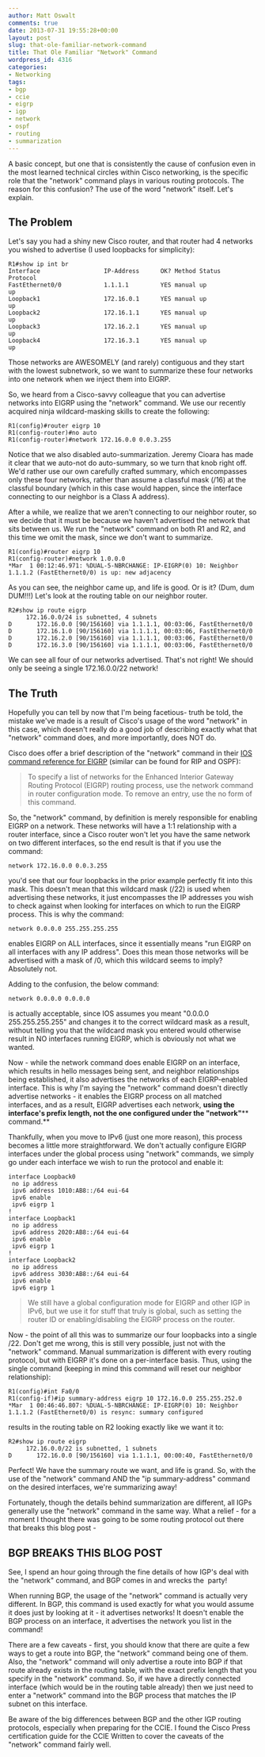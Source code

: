 ```yaml
---
author: Matt Oswalt
comments: true
date: 2013-07-31 19:55:28+00:00
layout: post
slug: that-ole-familiar-network-command
title: That Ole Familiar "Network" Command
wordpress_id: 4316
categories:
- Networking
tags:
- bgp
- ccie
- eigrp
- igp
- network
- ospf
- routing
- summarization
---
```


A basic concept, but one that is consistently the cause of confusion even in the most learned technical circles within Cisco networking, is the specific role that the "network" command plays in various routing protocols. The reason for this confusion? The use of the word "network" itself. Let's explain.

## The Problem

Let's say you had a shiny new Cisco router, and that router had 4 networks you wished to advertise (I used loopbacks for simplicity):
    
    R1#show ip int br
    Interface                  IP-Address      OK? Method Status                Protocol
    FastEthernet0/0            1.1.1.1         YES manual up                    up      
    Loopback1                  172.16.0.1      YES manual up                    up      
    Loopback2                  172.16.1.1      YES manual up                    up      
    Loopback3                  172.16.2.1      YES manual up                    up      
    Loopback4                  172.16.3.1      YES manual up                    up

Those networks are AWESOMELY (and rarely) contiguous and they start with the lowest subnetwork, so we want to summarize these four networks into one network when we inject them into EIGRP.

So, we heard from a Cisco-savvy colleague that you can advertise networks into EIGRP using the "network" command. We use our recently acquired ninja wildcard-masking skills to create the following:
    
    R1(config)#router eigrp 10
    R1(config-router)#no auto
    R1(config-router)#network 172.16.0.0 0.0.3.255

Notice that we also disabled auto-summarization. Jeremy Cioara has made it clear that we auto-not do auto-summary, so we turn that knob right off. We'd rather use our own carefully crafted summary, which encompasses only these four networks, rather than assume a classful mask (/16) at the classful boundary (which in this case would happen, since the interface connecting to our neighbor is a Class A address).

After a while, we realize that we aren't connecting to our neighbor router, so we decide that it must be because we haven't advertised the network that sits between us. We run the "network" command on both R1 and R2, and this time we omit the mask, since we don't want to summarize.
    
    R1(config)#router eigrp 10
    R1(config-router)#network 1.0.0.0
    *Mar  1 00:12:46.971: %DUAL-5-NBRCHANGE: IP-EIGRP(0) 10: Neighbor 1.1.1.2 (FastEthernet0/0) is up: new adjacency

As you can see, the neighbor came up, and life is good. Or is it? (Dum, dum DUM!!!) Let's look at the routing table on our neighbor router.

    R2#show ip route eigrp
         172.16.0.0/24 is subnetted, 4 subnets
    D       172.16.0.0 [90/156160] via 1.1.1.1, 00:03:06, FastEthernet0/0
    D       172.16.1.0 [90/156160] via 1.1.1.1, 00:03:06, FastEthernet0/0
    D       172.16.2.0 [90/156160] via 1.1.1.1, 00:03:06, FastEthernet0/0
    D       172.16.3.0 [90/156160] via 1.1.1.1, 00:03:06, FastEthernet0/0

We can see all four of our networks advertised. That's not right! We should only be seeing a single 172.16.0.0/22 network!

## The Truth

Hopefully you can tell by now that I'm being facetious- truth be told, the mistake we've made is a result of Cisco's usage of the word "network" in this case, which doesn't really do a good job of describing exactly what that "network" command does, and more importantly, does NOT do.

Cisco does offer a brief description of the "network" command in their [IOS command reference for EIGRP](http://www.cisco.com/en/US/docs/ios/12_2/iproute/command/reference/1rfeigrp.html#wp1031063) (similar can be found for RIP and OSPF):


> To specify a list of networks for the Enhanced Interior Gateway Routing Protocol (EIGRP) routing process, use the network command in router configuration mode. To remove an entry, use the no form of this command.

So, the "network" command, by definition is merely responsible for enabling EIGRP on a network. These networks will have a 1:1 relationship with a router interface, since a Cisco router won't let you have the same network on two different interfaces, so the end result is that if you use the command:

    network 172.16.0.0 0.0.3.255

you'd see that our four loopbacks in the prior example perfectly fit into this mask. This doesn't mean that this wildcard mask (/22) is used when advertising these networks, it just encompasses the IP addresses you wish to check against when looking for interfaces on which to run the EIGRP process. This is why the command:
    
    network 0.0.0.0 255.255.255.255

enables EIGRP on ALL interfaces, since it essentially means "run EIGRP on all interfaces with any IP address". Does this mean those networks will be advertised with a mask of /0, which this wildcard seems to imply? Absolutely not.

Adding to the confusion, the below command:

    network 0.0.0.0 0.0.0.0

is actually acceptable, since IOS assumes you meant "0.0.0.0 255.255.255.255" and changes it to the correct wildcard mask as a result, without telling you that the wildcard mask you entered would otherwise result in NO interfaces running EIGRP, which is obviously not what we wanted.

Now - while the network command does enable EIGRP on an interface, which results in hello messages being sent, and neighbor relationships being established, it also advertises the networks of each EIGRP-enabled interface. This is why I'm saying the "network" command doesn't directly advertise networks - it enables the EIGRP process on all matched interfaces, and as a result, EIGRP advertises each network, **using the interface's prefix length, not the one configured under the "network"**** command.**

Thankfully, when you move to IPv6 (just one more reason), this process becomes a little more straightforward. We don't actually configure EIGRP interfaces under the global process using "network" commands, we simply go under each interface we wish to run the protocol and enable it:

    interface Loopback0
     no ip address
     ipv6 address 1010:AB8::/64 eui-64
     ipv6 enable
     ipv6 eigrp 1
    !
    interface Loopback1
     no ip address
     ipv6 address 2020:AB8::/64 eui-64
     ipv6 enable
     ipv6 eigrp 1
    !
    interface Loopback2
     no ip address
     ipv6 address 3030:AB8::/64 eui-64
     ipv6 enable
     ipv6 eigrp 1

> We still have a global configuration mode for EIGRP and other IGP in IPv6, but we use it for stuff that truly is global, such as setting the router ID or enabling/disabling the EIGRP process on the router.

Now - the point of all this was to summarize our four loopbacks into a single /22. Don't get me wrong, this is still very possible, just not with the "network" command. Manual summarization is different with every routing protocol, but with EIGRP it's done on a per-interface basis. Thus, using the single command (keeping in mind this command will reset our neighbor relationship):
    
    R1(config)#int Fa0/0
    R1(config-if)#ip summary-address eigrp 10 172.16.0.0 255.255.252.0 
    *Mar  1 00:46:46.807: %DUAL-5-NBRCHANGE: IP-EIGRP(0) 10: Neighbor 1.1.1.2 (FastEthernet0/0) is resync: summary configured

results in the routing table on R2 looking exactly like we want it to:
    
    R2#show ip route eigrp
         172.16.0.0/22 is subnetted, 1 subnets
    D       172.16.0.0 [90/156160] via 1.1.1.1, 00:00:40, FastEthernet0/0

Perfect! We have the summary route we want, and life is grand. So, with the use of the "network" command AND the "ip summary-address" command on the desired interfaces, we're summarizing away!

Fortunately, though the details behind summarization are different, all IGPs generally use the "network" command in the same way. What a relief - for a moment I thought there was going to be some routing protocol out there that breaks this blog post -

## BGP BREAKS THIS BLOG POST

See, I spend an hour going through the fine details of how IGP's deal with the "network" command, and BGP comes in and wrecks the  party!

When running BGP, the usage of the "network" command is actually very different. In BGP, this command is used exactly for what you would assume it does just by looking at it - it advertises networks! It doesn't enable the BGP process on an interface, it advertises the network you list in the command!

There are a few caveats - first, you should know that there are quite a few ways to get a route into BGP, the "network" command being one of them. Also, the "network" command will only advertise a route into BGP if that route already exists in the routing table, with the exact prefix length that you specify in the "network" command. So, if we have a directly connected interface (which would be in the routing table already) then we just need to enter a "network" command into the BGP process that matches the IP subnet on this interface.

Be aware of the big differences between BGP and the other IGP routing protocols, especially when preparing for the CCIE. I found the Cisco Press certification guide for the CCIE Written to cover the caveats of the "network" command fairly well.
